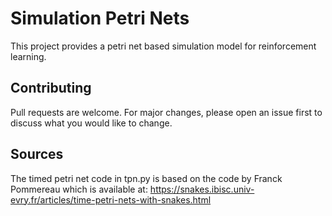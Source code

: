 # Simulation Petri Nets

This project provides a petri net based simulation model for reinforcement learning.

## Contributing
Pull requests are welcome. For major changes, please open an issue first to discuss what you would like to change.

## Sources
The timed petri net code in tpn.py is based on the code by Franck Pommereau which is available at:
https://snakes.ibisc.univ-evry.fr/articles/time-petri-nets-with-snakes.html